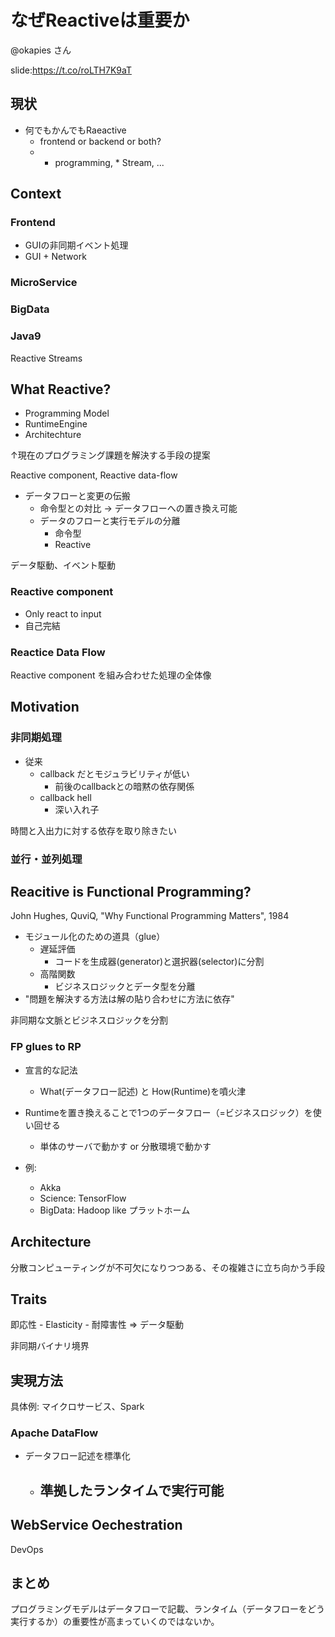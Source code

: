 なぜReactiveは重要か
====================

@okapies さん

slide:https://t.co/roLTH7K9aT

現状
----

- 何でもかんでもRaeactive
    - frontend or backend or both?
    - * programming, * Stream, ...

Context
-------

### Frontend

- GUIの非同期イベント処理
- GUI + Network

### MicroService

### BigData

### Java9

Reactive Streams


What Reactive?
---------------

- Programming Model
- RuntimeEngine
- Architechture

↑現在のプログラミング課題を解決する手段の提案

Reactive component, Reactive data-flow

- データフローと変更の伝搬
    - 命令型との対比 -> データフローへの置き換え可能
    - データのフローと実行モデルの分離
        - 命令型
        - Reactive

データ駆動、イベント駆動

### Reactive component

- Only react to input
- 自己完結

### Reactice Data Flow

Reactive component を組み合わせた処理の全体像


Motivation
----------

### 非同期処理

- 従来
    - callback だとモジュラビリティが低い
        - 前後のcallbackとの暗黙の依存関係
    - callback hell
        - 深い入れ子

時間と入出力に対する依存を取り除きたい

### 並行・並列処理


Reacitive is Functional Programming?
------------------------------------

John Hughes, QuviQ, "Why Functional Programming Matters", 1984

- モジュール化のための道具（glue）
    - 遅延評価
        - コードを生成器(generator)と選択器(selector)に分割
    - 高階関数
        - ビジネスロジックとデータ型を分離
- "問題を解決する方法は解の貼り合わせに方法に依存"

非同期な文脈とビジネスロジックを分割

### FP glues to RP

- 宣言的な記法
    - What(データフロー記述) と How(Runtime)を噴火津
- Runtimeを置き換えることで1つのデータフロー（=ビジネスロジック）を使い回せる
    - 単体のサーバで動かす or 分散環境で動かす

- 例:
    - Akka
    - Science: TensorFlow
    - BigData: Hadoop like プラットホーム


Architecture
------------

分散コンピューティングが不可欠になりつつある、その複雑さに立ち向かう手段

Traits
-------

即応性
    - Elasticity
    - 耐障害性
=> データ駆動

非同期バイナリ境界


実現方法
---------

具体例: マイクロサービス、Spark

### Apache DataFlow

- データフロー記述を標準化
    - 準拠したランタイムで実行可能
        -

WebService Oechestration
-------------------------

DevOps


まとめ
------

プログラミングモデルはデータフローで記載、ランタイム（データフローをどう実行するか）の重要性が高まっていくのではないか。